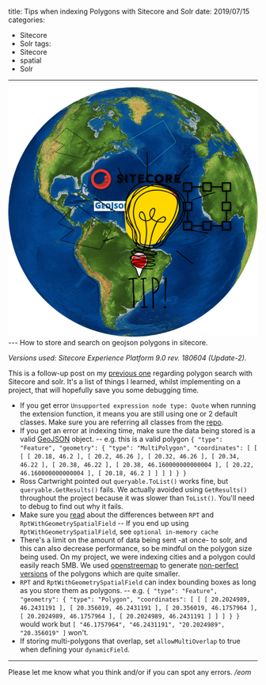 title: Tips when indexing Polygons with Sitecore and Solr
date: 2019/07/15
categories:
- Sitecore
- Solr
tags:
- Sitecore
- spatial
- Solr

---
<img class="hero-img" src="/images/sitecore-solr-spatial-tips.png" alt="Sitecore Solr GeoJson">
---
How to store and search on geojson polygons in sitecore.
<!-- more -->

*Versions used: Sitecore Experience Platform 9.0 rev. 180604 (Update-2).*

This is a follow-up post on my [previous one](/2019/07/sitecore-polygon-search/) regarding polygon search with Sitecore and solr. It's a list of things I learned, whilst implementing on a project, that will hopefully save you some debugging time.

- If you get error `Unsupported expression node type: Quote` when running the extension function, it means you are still using one or 2 default classes. Make sure you are referring all classes from the [repo](https://github.com/josedbaez/sitecore-spatial-geojson-polygons).
- If you get an error at indexing time, make sure the data being stored is a valid [GeoJSON](https://geojson.org/) object. 
-- e.g. this is a valid polygon ```{ "type": "Feature", "geometry": { "type": "MultiPolygon", "coordinates": [ [ [ [ 20.18, 46.2 ], [ 20.2, 46.26 ], [ 20.32, 46.26 ], [ 20.34, 46.22 ], [ 20.38, 46.22 ], [ 20.38, 46.160000000000004 ], [ 20.22, 46.160000000000004 ], [ 20.18, 46.2 ] ] ] ] } }```
- Ross Cartwright pointed out `queryable.ToList()` works fine, but `queryable.GetResults()` fails. We actually avoided using `GetResults()` throughout the project because it was slower than `ToList()`. You'll need to debug to find out why it fails.
- Make sure you [read](https://lucene.apache.org/solr/guide/6_6/spatial-search.html) about the differences between `RPT` and `RptWithGeometrySpatialField`
-- If you end up using `RptWithGeometrySpatialField`, see `optional in-memory cache`
- There's a limit on the amount of data being sent -at once- to solr, and this can also decrease performance, so be mindful on the polygon size being used. On my project, we were indexing cities and a polygon could easily reach 5MB. We used [openstreemap](https://nominatim.openstreetmap.org/search.php) to generate [non-perfect versions](http://polygons.openstreetmap.fr/) of the polygons which are quite smaller.
- `RPT` and `RptWithGeometrySpatialField` can index bounding boxes as long as you store them as polygons. 
-- e.g. ```{ "type": "Feature", "geometry": { "type": "Polygon", "coordinates": [ [ [ 20.2024989, 46.2431191 ], [ 20.356019, 46.2431191 ], [ 20.356019, 46.1757964 ], [ 20.2024989, 46.1757964 ], [ 20.2024989, 46.2431191 ] ] ] } }``` would work but `[ "46.1757964", "46.2431191", "20.2024989", "20.356019" ]` won't.
- If storing multi-polygons that overlap, set `allowMultiOverlap` to true when defining your `dynamicField`.

---

Please let me know what you think and/or if you can spot any errors.
*/eom*
